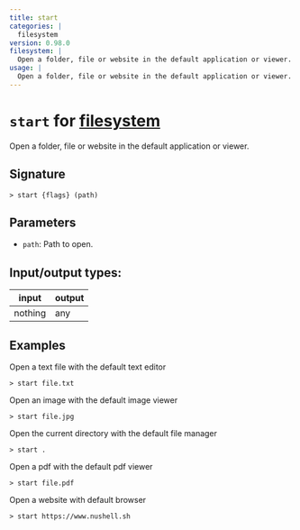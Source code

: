 ```yaml
---
title: start
categories: |
  filesystem
version: 0.98.0
filesystem: |
  Open a folder, file or website in the default application or viewer.
usage: |
  Open a folder, file or website in the default application or viewer.
---
```

<!-- This file is automatically generated. Please edit the command in https://github.com/nushell/nushell instead. -->

# `start` for [filesystem](/commands/categories/filesystem.md)

<div class='command-title'>Open a folder, file or website in the default application or viewer.</div>

## Signature

```> start {flags} (path)```

## Parameters

 -  `path`: Path to open.


## Input/output types:

| input   | output |
| ------- | ------ |
| nothing | any    |

## Examples

Open a text file with the default text editor
```nu
> start file.txt

```

Open an image with the default image viewer
```nu
> start file.jpg

```

Open the current directory with the default file manager
```nu
> start .

```

Open a pdf with the default pdf viewer
```nu
> start file.pdf

```

Open a website with default browser
```nu
> start https://www.nushell.sh

```

